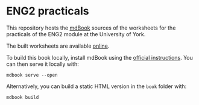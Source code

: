 # ENG2 practicals

This repository hosts the [mdBook](https://github.com/rust-lang/mdBook) sources of the worksheets for the practicals of the ENG2 module at the University of York.

The built worksheets are available [online](https://uoy-cs-eng2.github.io/mdbook-practicals/).

To build this book locally, install mdBook using the [official instructions](https://rust-lang.github.io/mdBook/guide/installation.html).
You can then serve it locally with:

```shell
mdbook serve --open
```

Alternatively, you can build a static HTML version in the `book` folder with:

```shell
mdbook build
```
